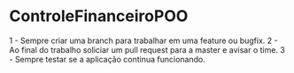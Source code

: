 # ControleFinanceiroPOO
1 - Sempre criar uma branch para trabalhar em uma feature ou bugfix.
2 - Ao final do trabalho soliciar um pull request para a master e avisar o time.
3 - Sempre testar se a aplicação continua funcionando.
